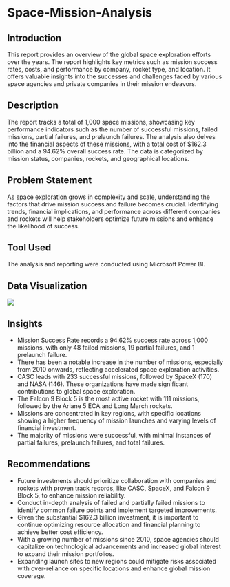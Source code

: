 # Space-Mission-Analysis

## Introduction

This report provides an overview of the global space exploration efforts over the years. The report highlights key metrics such as mission success rates, costs, and performance by company, rocket type, and location. It offers valuable insights into the successes and challenges faced by various space agencies and private companies in their mission endeavors.

## Description

The report tracks a total of 1,000 space missions, showcasing key performance indicators such as the number of successful missions, failed missions, partial failures, and prelaunch failures. The analysis also delves into the financial aspects of these missions, with a total cost of $162.3 billion and a 94.62% overall success rate. The data is categorized by mission status, companies, rockets, and geographical locations.

## Problem Statement

As space exploration grows in complexity and scale, understanding the factors that drive mission success and failure becomes crucial. Identifying trends, financial implications, and performance across different companies and rockets will help stakeholders optimize future missions and enhance the likelihood of success.

## Tool Used

The analysis and reporting were conducted using Microsoft Power BI.

## Data Visualization

![](https://github.com/rukayatrafiu/Space-Mission-Analysis/commit/02586727d9237e5ed48fee04c141bb2682b5434d)

## Insights

- Mission Success Rate records a 94.62% success rate across 1,000 missions, with only 48 failed missions, 19 partial failures, and 1 prelaunch failure.
- There has been a notable increase in the number of missions, especially from 2010 onwards, reflecting accelerated space exploration activities.
- CASC leads with 233 successful missions, followed by SpaceX (170) and NASA (146). These organizations have made significant contributions to global space exploration.
- The Falcon 9 Block 5 is the most active rocket with 111 missions, followed by the Ariane 5 ECA and Long March rockets.
- Missions are concentrated in key regions, with specific locations showing a higher frequency of mission launches and varying levels of financial investment.
- The majority of missions were successful, with minimal instances of partial failures, prelaunch failures, and total failures.

## Recommendations

- Future investments should prioritize collaboration with companies and rockets with proven track records, like CASC, SpaceX, and Falcon 9 Block 5, to enhance mission reliability.
- Conduct in-depth analysis of failed and partially failed missions to identify common failure points and implement targeted improvements.
- Given the substantial $162.3 billion investment, it is important to continue optimizing resource allocation and financial planning to achieve better cost efficiency.
- With a growing number of missions since 2010, space agencies should capitalize on technological advancements and increased global interest to expand their mission portfolios.
- Expanding launch sites to new regions could mitigate risks associated with over-reliance on specific locations and enhance global mission coverage.

